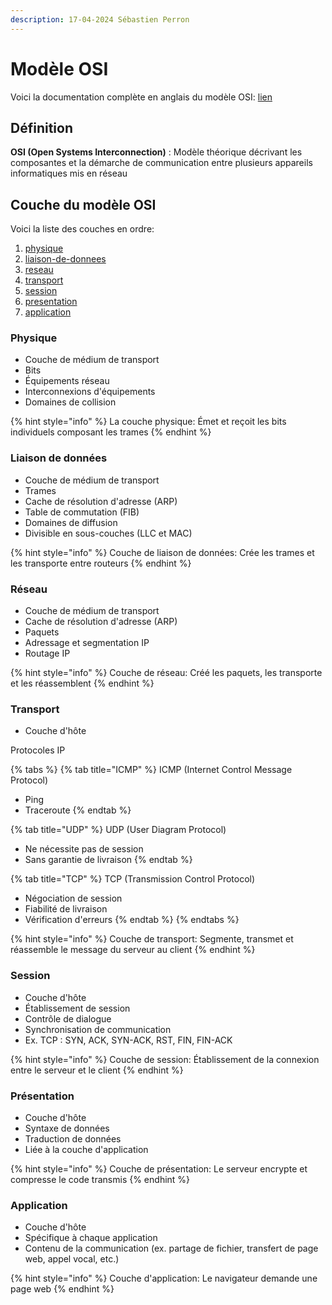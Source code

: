 ```yaml
---
description: 17-04-2024 Sébastien Perron
---
```


# Modèle OSI

Voici la documentation complète en anglais du modèle OSI: [lien](https://en.wikipedia.org/wiki/OSI\_model)

## Définition&#x20;

**OSI (Open Systems Interconnection)** : Modèle théorique décrivant les composantes et la démarche de communication entre plusieurs appareils informatiques mis en réseau

## Couche du modèle OSI

Voici la liste des couches en ordre:

1. [physique](modele-osi.md#physique "mention")
2. [liaison-de-donnees](modele-osi.md#liaison-de-donnees "mention")
3. [reseau](modele-osi.md#reseau "mention")
4. [transport](modele-osi.md#transport "mention")
5. [session](modele-osi.md#session "mention")
6. [presentation](modele-osi.md#presentation "mention")
7. [application](modele-osi.md#application "mention")

### Physique

* Couche de médium de transport
* Bits
* Équipements réseau
* Interconnexions d'équipements
* Domaines de collision

{% hint style="info" %}
La couche physique: Émet et reçoit les bits individuels composant les trames
{% endhint %}

### Liaison de données

* Couche de médium de transport
* Trames
* Cache de résolution d'adresse (ARP)
* Table de commutation (FIB)
* Domaines de diffusion
* Divisible en sous-couches (LLC et MAC)

{% hint style="info" %}
Couche de liaison de données: Crée les trames et les transporte entre routeurs
{% endhint %}

### Réseau

* Couche de médium de transport&#x20;
* Cache de résolution d'adresse (ARP)
* Paquets
* Adressage et segmentation IP
* Routage IP

{% hint style="info" %}
Couche de réseau: Créé les paquets, les transporte et les réassemblent
{% endhint %}

### Transport

* Couche d'hôte

Protocoles IP

{% tabs %}
{% tab title="ICMP" %}
ICMP (Internet Control Message Protocol)

* Ping
* Traceroute
{% endtab %}

{% tab title="UDP" %}
UDP (User Diagram Protocol)&#x20;

* Ne nécessite pas de session
* Sans garantie de livraison
{% endtab %}

{% tab title="TCP" %}
TCP (Transmission Control Protocol)

* Négociation de session
* Fiabilité de livraison
* Vérification d'erreurs
{% endtab %}
{% endtabs %}

{% hint style="info" %}
Couche de transport: Segmente, transmet et réassemble le message du serveur au client
{% endhint %}

### Session

* Couche d'hôte
* Établissement de session
* Contrôle de dialogue
* Synchronisation de communication
* Ex. TCP : SYN, ACK, SYN-ACK, RST, FIN, FIN-ACK

{% hint style="info" %}
Couche de session: Établissement de la connexion entre le serveur et le client
{% endhint %}

### Présentation

* Couche d'hôte
* Syntaxe de données
* Traduction de données
* Liée à la couche d'application

{% hint style="info" %}
Couche de présentation: Le serveur encrypte et compresse le code transmis
{% endhint %}

### Application

* Couche d'hôte
* Spécifique à chaque application
* Contenu de la communication (ex. partage de fichier, transfert de page web, appel vocal, etc.)

{% hint style="info" %}
Couche d'application: Le navigateur demande une page web
{% endhint %}
